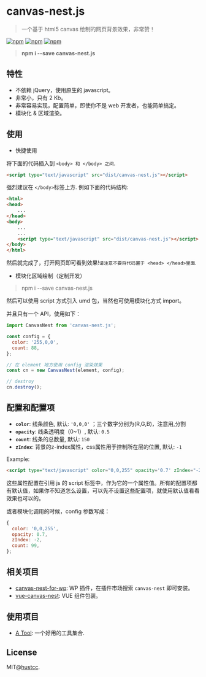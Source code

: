# canvas-nest.js

> 一个基于 html5 canvas 绘制的网页背景效果，非常赞！

[![npm](https://img.shields.io/badge/demo-online-brightgreen.svg)](https://git.hust.cc/canvas-nest.js)
[![npm](https://img.shields.io/npm/v/canvas-nest.js.svg)](https://www.npmjs.com/package/canvas-nest.js)
[![npm](https://img.shields.io/npm/dm/canvas-nest.js.svg)](https://www.npmjs.com/package/canvas-nest.js)

> **npm i --save canvas-nest.js**


## 特性

 - 不依赖 jQuery，使用原生的 javascript。
 - 非常小，只有 2 Kb。
 - 非常容易实现，配置简单，即使你不是 web 开发者，也能简单搞定。
 - 模块化 & 区域渲染。


## 使用

 - 快捷使用

将下面的代码插入到 `<body> 和 </body> 之间`.

```html
<script type="text/javascript" src="dist/canvas-nest.js"></script>
```

强烈建议在 `</body>`标签上方. 例如下面的代码结构:

```html
<html>
<head>
	...
</head>
<body>
	...
	...
	<script type="text/javascript" src="dist/canvas-nest.js"></script>
</body>
</html>
```

然后就完成了，打开网页即可看到效果!`请注意不要将代码置于 <head> </head>里面`.


 - 模块化区域绘制（定制开发）

> npm i --save canvas-nest.js

然后可以使用 script 方式引入 umd 包，当然也可使用模块化方式 import。

并且只有一个 API，使用如下：

```js
import CanvasNest from 'canvas-nest.js';

const config = {
  color: '255,0,0',
  count: 88,
};

// 在 element 地方使用 config 渲染效果
const cn = new CanvasNest(element, config);

// destroy
cn.destroy();
```


## 配置和配置项

 - **`color`**: 线条颜色, 默认: `'0,0,0'` ；三个数字分别为(R,G,B)，注意用,分割
 - **`opacity`**: 线条透明度（0~1）, 默认: `0.5`
 - **`count`**: 线条的总数量, 默认: `150`
 - **`zIndex`**: 背景的z-index属性，css属性用于控制所在层的位置, 默认: `-1`


Example:

```html
<script type="text/javascript" color="0,0,255" opacity='0.7' zIndex="-2" count="99" src="dist/canvas-nest.js"></script>
```

这些属性配置在引用 js 的 script 标签中，作为它的一个属性值。所有的配置项都有默认值，如果你不知道怎么设置，可以先不设置这些配置项，就使用默认值看看效果也可以的。

或者模块化调用的时候，config 参数写成：

```js
{
  color: '0,0,255',
  opacity: 0.7,
  zIndex: -2,
  count: 99,
};
```


## 相关项目

 - [canvas-nest-for-wp](https://github.com/aTool-org/canvas-nest-for-wp): WP 插件，在插件市场搜索 `canvas-nest` 即可安装。
 - [vue-canvas-nest](https://github.com/ZYSzys/vue-canvas-nest): VUE 组件包装。


## 使用项目

 - [A Tool](https://atools.vip/): 一个好用的工具集合.


## License

MIT@[hustcc](https://github.com/hustcc).
